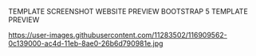 TEMPLATE SCREENSHOT
WEBSITE PREVIEW
BOOTSTRAP 5 TEMPLATE PREVIEW

https://user-images.githubusercontent.com/11283502/116909562-0c139000-ac4d-11eb-8ae0-26b6d790981e.jpg
